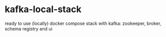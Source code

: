 # kafka-local-stack
ready to use (locally) docker compose stack with kafka: zookeeper, broker, schema registry and ui
